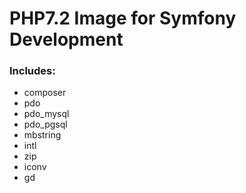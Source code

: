 # PHP7.2 Image for Symfony Development

### Includes:

- composer
- pdo
- pdo_mysql
- pdo_pgsql
- mbstring
- intl
- zip
- iconv
- gd
